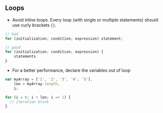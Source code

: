 ## Loops

- Avoid inline loops. Every loop (with single or multiple statements) should use curly brackets `{}`.

```javascript
// bad
for (initialization; condition; expression) statement;

// good
for (initialization; condition; expression) {
    statements
}
```

- For a better performance, declare the variables out of loop

```javascript
var myArray = ['1', '2', '3', '4', '5'],
    len = myArray.length,
    i;

for (i = 0; i < len; i =+ 1) {
  // iteration block
}
```